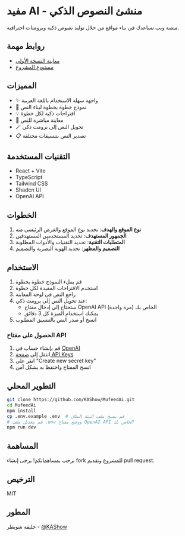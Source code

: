 # مفيد AI - منشئ النصوص الذكي

منصة ويب تساعدك في بناء مواقع من خلال توليد نصوص ذكية وبرومتات احترافية.

## روابط مهمة

- [معاينة النسخة الأولى](https://MufeedAi.short.gy/v1)
- [مستودع المشروع](https://github.com/KAShow/MufeedAi)

## المميزات

- ✨ واجهة سهلة الاستخدام باللغة العربية
- 📝 نموذج خطوة بخطوة لبناء النص
- 💡 اقتراحات ذكية لكل خطوة
- 🔄 معاينة مباشرة للنص
- 🪄 تحويل النص إلى برومت ذكي
- 📋 تصدير النص بتنسيقات مختلفة

## التقنيات المستخدمة

- React + Vite
- TypeScript
- Tailwind CSS
- Shadcn UI
- OpenAI API

## الخطوات

1. **نوع الموقع والهدف**: تحديد نوع الموقع والغرض الرئيسي منه
2. **الجمهور المستهدف**: تحديد المستخدمين المستهدفين
3. **المتطلبات التقنية**: تحديد التقنيات والأدوات المطلوبة
4. **التصميم والمظهر**: تحديد الهوية البصرية والتصميم

## الاستخدام

1. قم بملء النموذج خطوة بخطوة
2. استخدم الاقتراحات المفيدة لكل خطوة
3. راجع النص في لوحة المعاينة
4. عند تحويل النص إلى برومت ذكي:
   - ستحتاج إلى إدخال مفتاح OpenAI API الخاص بك (مرة واحدة)
   - يمكنك استخدام الميزة كل 3 دقائق
5. انسخ أو صدر النص بالتنسيق المطلوب

### الحصول على مفتاح API

1. قم بإنشاء حساب في [OpenAI](https://platform.openai.com/signup)
2. انتقل إلى [صفحة API Keys](https://platform.openai.com/api-keys)
3. انقر على "Create new secret key"
4. انسخ المفتاح واحتفظ به بشكل آمن

## التطوير المحلي

```bash
git clone https://github.com/KAShow/MufeedAi.git
cd MufeedAi
npm install
cp .env.example .env  # قم بنسخ ملف البيئة المثال
# قم بتعديل ملف .env ووضع مفتاح OpenAI API الخاص بك
npm run dev
```

## المساهمة

نرحب بمساهماتكم! يرجى إنشاء fork للمشروع وتقديم pull request.

## الترخيص

MIT

## المطور

خليفة شويطر - [@KAShow](https://github.com/KAShow)
